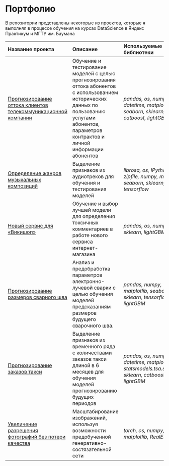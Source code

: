 # Портфолио

В репозитории представлены некоторые из проектов, которые я выполнял в процессе обучения на курсах DataScience в Яндекс Практикум и МГТУ им. Баумана

| Название проекта | Описание | Используемые библиотеки | 
| :---------------------- | :---------------------- | :---------------------- |
| [Прогнозирование оттока клиентов телекоммуникационной компании](telecom_churn) | Обучение и тестирование моделей с целью прогнозирования оттока абонентов с использованием исторических данных по пользованию услугами абонентов, параметров контрактов и личной информации абонентов| *pandas, os, numpy, datetime, matplotlib, seaborn, sklearn, catboost, lightGBM* |
| [Определение жанров музыкальных композиций](genre_identification) | Выделение признаков из аудиотреков для обучения и тестирования моделей| *librosa, os, IPython, zipfile, numpy, matplotlib, seaborn, sklearn, tensorflow* |
| [Новый сервис для «Викишоп»](toxic_comments) | Обучение и выбор лучшей модели для определения токсичных комментариев в работе нового сервиса интернет-магазина| *pandas, os, numpy, sklearn, lightGBM, nltk, re* |
| [Прогнозирование размеров сварного шва](weld_size) | Анализ и предобработка параметров электронно-лучевой сварки с целью обучения моделей предсказаниям размеров будущего сварочного шва. | *pandas, numpy, matplotlib, seaborn, sklearn, tensorflow, lightGBM* |
| [Прогнозирование заказов такси](taxi_orders) | Выделение признаков из временного ряда с количествами заказов такси длиной в 6 месяцев для обучения моделей прогнозированию будущих периодов | *pandas, os, numpy, datetime, matplotlib, statsmodels.tsa.seasonal, sklearn, catboost, lightGBM* |
| [Увеличение разрешения фотографий без потери качества](resolution_increasing) | Масштабирование изображений, используя возможности предобученной генеративно-состязательной сети  | *torch, os, numpy, PIL, matplotlib, RealESRGAN* |
